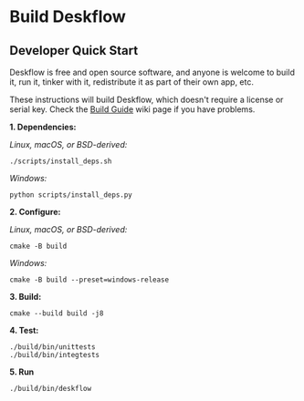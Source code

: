 # Build Deskflow

## Developer Quick Start

Deskflow is free and open source software, and anyone is welcome to build it,
run it, tinker with it, redistribute it as part of their own app, etc.

These instructions will build Deskflow, which doesn't require a license
or serial key. Check the [Build Guide](https://github.com/deskflow/deskflow/wiki/Build-Guide)
wiki page if you have problems.

**1. Dependencies:**

*Linux, macOS, or BSD-derived:*
```
./scripts/install_deps.sh
```

*Windows:*
```
python scripts/install_deps.py
```

**2. Configure:**

*Linux, macOS, or BSD-derived:*
```
cmake -B build
```

*Windows:*
```
cmake -B build --preset=windows-release
```

**3. Build:**
```
cmake --build build -j8
```

**4. Test:**
```
./build/bin/unittests
./build/bin/integtests
```

**5. Run**
```
./build/bin/deskflow
```
